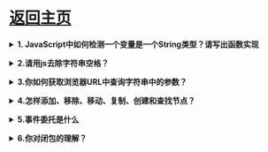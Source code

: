 # [返回主页](../README.md)

<b><details><summary>1. JavaScript中如何检测一个变量是一个String类型？请写出函数实现</summary></b>

  typeof(obj) === "string"
  typeof obj === "string"
  obj.constructor === String

</details>

<b><details><summary>2.请用js去除字符串空格？</summary></b>

  方法一：使用 replace 正则匹配的方法
  方法二：使用 str.trim()方法
  方法三：使用 jquery,\$.trim(str)方法

</details>

<b><details><summary>3.你如何获取浏览器URL中查询字符串中的参数？</summary></b>

  ```

  function showWindowHref(){
      var sHref = window.location.href;
      var args = sHref.split('?');
      if(args[0] == sHref){
          return "";
      }
      var arr = args[1].split('&');
      var obj = {};
      for(var i = 0;i< arr.length;i++){
          var arg = arr[i].split('=');
          obj[arg[0]] = arg[1];
      }
      return obj;
  }
  var href = showWindowHref(); // obj
  console.log(href['name']); // xiaoming

  ```

</details>

<b><details><summary>4.怎样添加、移除、移动、复制、创建和查找节点？</summary></b>

  1）创建新节点

  createDocumentFragment() //创建一个 DOM 片段
  　　 createElement() //创建一个具体的元素
  　　 createTextNode() //创建一个文本节点

  2）添加、移除、替换、插入
  　　 appendChild() //添加
  　　 removeChild() //移除
  　　 replaceChild() //替换
  　　 insertBefore() //插入

  3）查找
  　　 getElementsByTagName() //通过标签名称
  　　 getElementsByName() //通过元素的 Name 属性的值
  　　 getElementById() //通过元素 Id，唯一性

</details>

<b><details><summary>5.事件委托是什么</summary></b>

  让利用事件冒泡的原理，让自己的所触发的事件，让他的父元素代替执行！

</details>

<b><details><summary>6.你对闭包的理解？</summary></b>

</details>